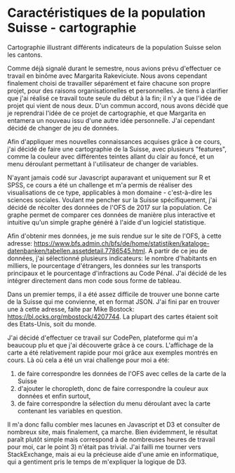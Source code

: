# Caractéristiques de la population Suisse - cartographie
Cartographie illustrant différents indicateurs de la population Suisse selon les cantons.


Comme déjà signalé durant le semestre, nous avions prévu d'effectuer ce travail en binôme avec Margarita Rakeviciute. Nous avons cependant finalement choisi de travailler séparément et faire chacune son propre projet, pour des raisons organisationelles et personnelles. Je tiens à clarifier que j'ai réalisé ce travail toute seule du début à la fin; il n'y a que l'idée de projet qui vient de nous deux. D'un commun accord, nous avons décidé que je reprendrai l'idée de ce projet de cartographie, et que Margarita en entamera un nouveau issu d'une autre idée personnelle. J'ai cependant décidé de changer de jeu de données.

Afin d'appliquer mes nouvelles connaissances acquises grâce à ce cours, j'ai décidé de faire une cartographie de la Suisse, avec plusieurs "features", comme la couleur avec différentes teintes allant du clair au foncé, et un menu déroulant permettant à l'utilisateur de changer de variables.

N'ayant jamais codé sur Javascript auparavant et uniquement sur R et SPSS, ce cours a été un challenge et m'a permis de réaliser des visualisations de ce type, applicables à mon domaine - c'est-à-dire les sciences sociales. Voulant me pencher sur la Suisse spécifiquement, j'ai décidé de récolter des données de l'OFS de 2017 sur la population. Ce graphe permet de comparer ces données de manière plus interactive et intuitive qu'un simple graphe généré à l'aide d'un logiciel statistique.

Afin d'obtenir mes données, je me suis rendue sur le site de l'OFS, à cette adresse: https://www.bfs.admin.ch/bfs/de/home/statistiken/kataloge-datenbanken/tabellen.assetdetail.7786545.html. A partir de ce jeu de données, j'ai sélectionné plusieurs indicateurs: le nombre d'habitants en milliers, le pourcentage d'étrangers, les données sur les transports principaux et le pourcentage d'infractions au Code Pénal. J'ai décidé de les intégrer directement dans mon code sous forme de tableau.

Dans un premier temps, il a été assez difficile de trouver une bonne carte de la Suisse qui me convienne, et en format JSON. J'ai fini par en trouver une à cette adresse, faite par Mike Bostock: https://bl.ocks.org/mbostock/4207744. La plupart des cartes étaient soit des Etats-Unis, soit du monde.

J'ai décidé d'effectuer ce travail sur CodePen, plateforme qui m'a beaucoup plu et que j'ai découverte grâce à ce cours. L'affichage de la carte a été relativement rapide pour moi grâce aux exemples montrés en cours. Là où cela a été un vrai challenge pour moi a été:
1) de faire correspondre les données de l'OFS avec celles de la carte de la Suisse
2) d'ajouter le choropleth, donc de faire correspondre la couleur aux données 
et enfin surtout, 
3) de faire correspondre la sélection du menu déroulant avec la carte contenant les variables en question.

Il m'a donc fallu combler mes lacunes en Javascript et D3 et consulter de nombreux site, mais finalement, ça marche. Bien évidemment, le résultat paraît plutôt simple mais correspond à de nombreuses heures de travail pour moi, car le point 3) n'était pas trivial. J'ai failli me tourner vers StackExchange, mais ai eu la précieuse aide d'une amie en informatique, qui a gentiment pris le temps de m'expliquer la logique de D3.
